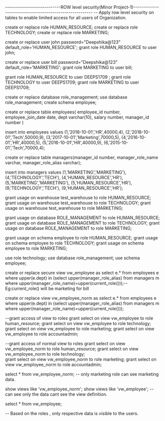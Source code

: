 ----------------------------ROW level security(Minor Project-1)---------------------------------------------------------
-- Apply row level security on tables to enable limited access for all users of Organization.

create or replace role HUMAN_RESOURCE;
create or replace role TECHNOLOGY;
create or replace role MARKETING;

create or replace user john password="Deepshika@123" default_role='HUMAN_RESOURCE';
grant role HUMAN_RESOURCE to user john;

create or replace user bill password="Deepshika@123" default_role='MARKETING';
grant role MARKETING to user bill;

grant role HUMAN_RESOURCE to user DEEPS1709 ;
grant role TECHNOLOGY to user DEEPS1709;
grant role MARKETING to user DEEPS1709;

create or replace database role_management;
use database role_management;
create schema employee;

create or replace table employees(
employee_id number,
employee_join_date date,
dept varchar(10),
salary number,
manager_id number
)

insert into employees values
(1,'2018-10-01','HR',40000,4),
(2,'2018-10-01','Tech',50000,9),
(3,'2017-10-01','Marketing',70000,5),
(4,'2016-10-01','HR',40000,5),
(5,'2016-10-01','HR',40000,9),
(6,'2015-10-01','Tech',70000,4);

create or replace table managers(manager_id number,
                                manager_role_name varchar,
                                manager_role_alias varchar);
                                
insert into managers values
(1,'MARKETING','MARKETING'),
(4,'TECHNOLOGY','TECH'),
(4,'HUMAN_RESOURCE','HR'),
(5,'MARKETING','MARKETING'),
(5,'HUMAN_RESOURCE','HR'),
(9,'TECHNOLOGY','TECH'),
(9,'HUMAN_RESOURCE','HR');

grant usage on warehouse test_warehouse to role HUMAN_RESOURCE; 
grant usage on warehouse test_warehouse to role TECHNOLOGY; 
grant usage on warehouse test_warehouse to role MARKETING; 

grant usage on database ROLE_MANAGEMENT to role HUMAN_RESOURCE; 
grant usage on database ROLE_MANAGEMENT to role TECHNOLOGY; 
grant usage on database ROLE_MANAGEMENT to role MARKETING; 

grant usage on schema employee to role HUMAN_RESOURCE; 
grant usage on schema employee to role TECHNOLOGY; 
grant usage on schema employee to role MARKETING; 

use role technology;
use database role_management;
use schema employee;

create or replace secure view vw_employee as
select e.* 
from employees e
where upper(e.dept) in (select upper(manager_role_alias)
                       from managers m
               where upper(manager_role_name)=upper(current_role()));--Eg:current_role() will be marketing for bill
               
create or replace  view vw_employee_norm as
select e.* 
from employees e
where upper(e.dept) in (select upper(manager_role_alias)
                       from managers m
               where upper(manager_role_name)=upper(current_role()));
               
--grant access of view to roles
grant select on view vw_employee to role human_resource;
grant select on view vw_employee to role technology;                      
grant select on view vw_employee to role marketing;
grant select on view vw_employee to role accountadmin;

--grant access of normal view to roles
grant select on view vw_employee_norm to role human_resource;
grant select on view vw_employee_norm to role technology;                      
grant select on view vw_employee_norm to role marketing;
grant select on view vw_employee_norm to role accountadmin;

select * from vw_employee_norm; -- only marketing role can see marketing data.

show views like 'vw_employee_norm';
show views like 'vw_employee'; -- can see only the data cant see the view definition.

select * from vw_employee;

-- Based on the roles , only respective data is visible to the users.









